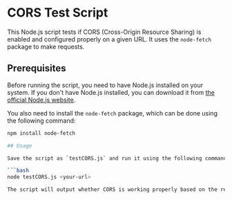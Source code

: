 # CORS Test Script

This Node.js script tests if CORS (Cross-Origin Resource Sharing) is enabled and configured properly on a given URL. It uses the `node-fetch` package to make requests.

## Prerequisites

Before running the script, you need to have Node.js installed on your system. If you don't have Node.js installed, you can download it from [the official Node.js website](https://nodejs.org/).

You also need to install the `node-fetch` package, which can be done using the following command:

```bash
npm install node-fetch

## Usage

Save the script as `testCORS.js` and run it using the following command, replacing `<your-url>` with the actual URL you want to test:

```bash
node testCORS.js <your-url>

The script will output whether CORS is working properly based on the response's `access-control-allow-origin` header. If the header is set to `*` (allowing all origins) or matches the provided origin (`https://example.com` in this case), the script will report that CORS is working properly. Otherwise, it will report that CORS is not working properly.
